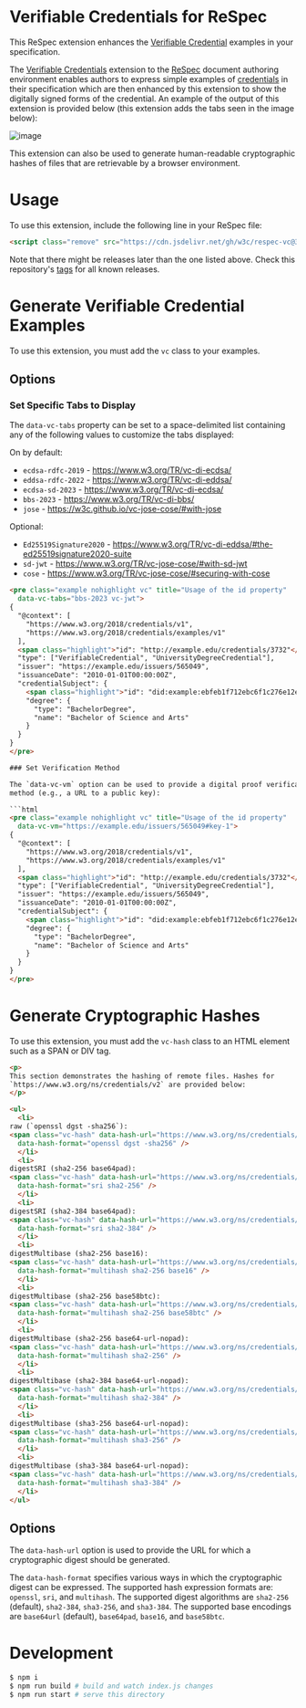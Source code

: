 # Verifiable Credentials for ReSpec

This ReSpec extension enhances the
[Verifiable Credential](https://www.w3.org/TR/vc-data-model/)
examples in your specification.

The [Verifiable Credentials](https://www.w3.org/TR/vc-data-model/)
extension to the [ReSpec](https://respec.org/docs/#abstract)
document authoring environment enables authors to express simple
examples of [credentials](https://www.w3.org/TR/vc-data-model/#abstract)
in their specification which are then enhanced by this extension to
show the digitally signed forms of the credential. An example of the
output of this extension is provided below (this extension adds the
tabs seen in the image below):

![image](https://github.com/w3c/respec-vc/assets/108611/0c32d83a-fd32-48fa-9c35-6eb2cea20af5)

This extension can also be used to generate human-readable cryptographic hashes
of files that are retrievable by a browser environment.

# Usage

To use this extension, include the following line in your ReSpec file:

```html
<script class="remove" src="https://cdn.jsdelivr.net/gh/w3c/respec-vc@3.3.0/dist/main.js"></script>
```

Note that there might be releases later than the one listed above.
Check this repository's [tags](https://github.com/digitalbazaar/respec-vc/tags)
for all known releases.

# Generate Verifiable Credential Examples

To use this extension, you must add the `vc` class to your examples.

## Options

### Set Specific Tabs to Display

The `data-vc-tabs` property can be set to a space-delimited list containing any
of the following values to customize the tabs displayed:

On by default:
* `ecdsa-rdfc-2019` - https://www.w3.org/TR/vc-di-ecdsa/
* `eddsa-rdfc-2022` - https://www.w3.org/TR/vc-di-eddsa/
* `ecdsa-sd-2023` - https://www.w3.org/TR/vc-di-ecdsa/
* `bbs-2023`  - https://www.w3.org/TR/vc-di-bbs/
* `jose` - https://w3c.github.io/vc-jose-cose/#with-jose

Optional:
* `Ed25519Signature2020` - https://www.w3.org/TR/vc-di-eddsa/#the-ed25519signature2020-suite
* `sd-jwt` - https://www.w3.org/TR/vc-jose-cose/#with-sd-jwt
* `cose` - https://www.w3.org/TR/vc-jose-cose/#securing-with-cose

```html
<pre class="example nohighlight vc" title="Usage of the id property"
  data-vc-tabs="bbs-2023 vc-jwt">
{
  "@context": [
    "https://www.w3.org/2018/credentials/v1",
    "https://www.w3.org/2018/credentials/examples/v1"
  ],
  <span class="highlight">"id": "http://example.edu/credentials/3732"</span>,
  "type": ["VerifiableCredential", "UniversityDegreeCredential"],
  "issuer": "https://example.edu/issuers/565049",
  "issuanceDate": "2010-01-01T00:00:00Z",
  "credentialSubject": {
    <span class="highlight">"id": "did:example:ebfeb1f712ebc6f1c276e12ec21"</span>,
    "degree": {
      "type": "BachelorDegree",
      "name": "Bachelor of Science and Arts"
    }
  }
}
</pre>

### Set Verification Method

The `data-vc-vm` option can be used to provide a digital proof verification
method (e.g., a URL to a public key):

```html
<pre class="example nohighlight vc" title="Usage of the id property"
  data-vc-vm="https://example.edu/issuers/565049#key-1">
{
  "@context": [
    "https://www.w3.org/2018/credentials/v1",
    "https://www.w3.org/2018/credentials/examples/v1"
  ],
  <span class="highlight">"id": "http://example.edu/credentials/3732"</span>,
  "type": ["VerifiableCredential", "UniversityDegreeCredential"],
  "issuer": "https://example.edu/issuers/565049",
  "issuanceDate": "2010-01-01T00:00:00Z",
  "credentialSubject": {
    <span class="highlight">"id": "did:example:ebfeb1f712ebc6f1c276e12ec21"</span>,
    "degree": {
      "type": "BachelorDegree",
      "name": "Bachelor of Science and Arts"
    }
  }
}
</pre>
```

# Generate Cryptographic Hashes

To use this extension, you must add the `vc-hash` class to an HTML element
such as a SPAN or DIV tag.

```html
<p>
This section demonstrates the hashing of remote files. Hashes for
`https://www.w3.org/ns/credentials/v2` are provided below:
</p>

<ul>
  <li>
raw (`openssl dgst -sha256`):
<span class="vc-hash" data-hash-url="https://www.w3.org/ns/credentials/v2"
  data-hash-format="openssl dgst -sha256" />
  </li>
  <li>
digestSRI (sha2-256 base64pad):
<span class="vc-hash" data-hash-url="https://www.w3.org/ns/credentials/v2"
  data-hash-format="sri sha2-256" />
  </li>
  <li>
digestSRI (sha2-384 base64pad):
<span class="vc-hash" data-hash-url="https://www.w3.org/ns/credentials/v2"
  data-hash-format="sri sha2-384" />
  </li>
  <li>
digestMultibase (sha2-256 base16):
<span class="vc-hash" data-hash-url="https://www.w3.org/ns/credentials/v2"
  data-hash-format="multihash sha2-256 base16" />
  </li>
  <li>
digestMultibase (sha2-256 base58btc):
<span class="vc-hash" data-hash-url="https://www.w3.org/ns/credentials/v2"
  data-hash-format="multihash sha2-256 base58btc" />
  </li>
  <li>
digestMultibase (sha2-256 base64-url-nopad):
<span class="vc-hash" data-hash-url="https://www.w3.org/ns/credentials/v2"
  data-hash-format="multihash sha2-256" />
  </li>
  <li>
digestMultibase (sha2-384 base64-url-nopad):
<span class="vc-hash" data-hash-url="https://www.w3.org/ns/credentials/v2"
  data-hash-format="multihash sha2-384" />
  </li>
  <li>
digestMultibase (sha3-256 base64-url-nopad):
<span class="vc-hash" data-hash-url="https://www.w3.org/ns/credentials/v2"
  data-hash-format="multihash sha3-256" />
  </li>
  <li>
digestMultibase (sha3-384 base64-url-nopad):
<span class="vc-hash" data-hash-url="https://www.w3.org/ns/credentials/v2"
  data-hash-format="multihash sha3-384" />
  </li>
</ul>
```

## Options

The `data-hash-url` option is used to provide the URL for which a
cryptographic digest should be generated.

The `data-hash-format` specifies various ways in which the cryptographic digest
can be expressed. The supported hash expression formats are: `openssl`, `sri`, and `multihash`. The supported digest algorithms are `sha2-256` (default), `sha2-384`, `sha3-256`, and `sha3-384`. The supported base encodings are `base64url` (default), `base64pad`, `base16`, and `base58btc`.

# Development

```sh
$ npm i
$ npm run build # build and watch index.js changes
$ npm run start # serve this directory
```
